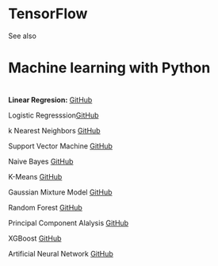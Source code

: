 # TensorFlow


See also 
#  Machine learning with Python <h1>

**Linear Regresion:**  [GitHub](https://github.com/pythonuzgit/elmurodov_linearregression)

Logistic Regresssion[GitHub](https://github.com/pythonuzgit/elmurodov_logisticRegression)

k Nearest Neighbors [GitHub](https://github.com/pythonuzgit/elmurodov_kNearestNeighbors)

Support Vector Machine [GitHub](https://github.com/pythonuzgit/samuz/blob/master/Support%20Vector%20Machine%20with%20Nonlinear%20kernel.ipynb)

Naive Bayes [GitHub](https://github.com/pythonuzgit/samuz/blob/master/Naive%20Bayes%20Classification.ipynb)

K-Means [GitHub](https://github.com/pythonuzgit/samuz/blob/master/K-Means%20Clusters%20with%20ipl.csv.ipynb)

Gaussian Mixture Model [GitHub](https://github.com/pythonuzgit/elmurodov_GaussianMixtureModel)

Random Forest [GitHub](https://github.com/pythonuzgit/elmurodov_RandomForest)

Principal Component Alalysis [GitHub](https://github.com/pythonuzgit/elmurodov_PrincipialComponentAnalysis)

XGBoost [GitHub](https://github.com/pythonuzgit/elmurodov_XGBoost)

Artificial Neural Network [GitHub](https://github.com/pythonuzgit/elmurodov_ArtificialNeuralNetworks)


